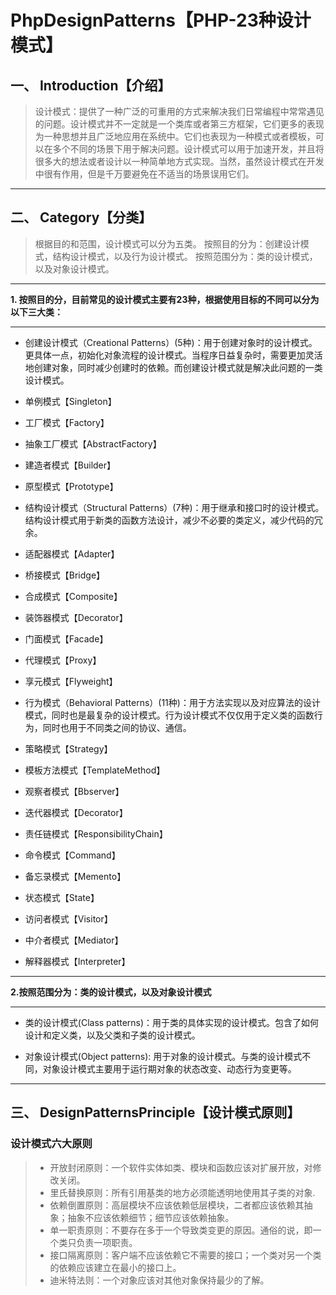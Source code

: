 # PhpDesignPatterns【PHP-23种设计模式】
## 一、 Introduction【介绍】
> 设计模式：提供了一种广泛的可重用的方式来解决我们日常编程中常常遇见的问题。设计模式并不一定就是一个类库或者第三方框架，它们更多的表现为一种思想并且广泛地应用在系统中。它们也表现为一种模式或者模板，可以在多个不同的场景下用于解决问题。设计模式可以用于加速开发，并且将很多大的想法或者设计以一种简单地方式实现。当然，虽然设计模式在开发中很有作用，但是千万要避免在不适当的场景误用它们。

----------

## 二、 Category【分类】
> 根据目的和范围，设计模式可以分为五类。
> 按照目的分为：创建设计模式，结构设计模式，以及行为设计模式。
> 按照范围分为：类的设计模式，以及对象设计模式。

----------

**1. 按照目的分，目前常见的设计模式主要有23种，根据使用目标的不同可以分为以下三大类：**


----------


 - 创建设计模式（Creational Patterns）(5种)：用于创建对象时的设计模式。更具体一点，初始化对象流程的设计模式。当程序日益复杂时，需要更加灵活地创建对象，同时减少创建时的依赖。而创建设计模式就是解决此问题的一类设计模式。
  - 单例模式【Singleton】  
  - 工厂模式【Factory】   
  - 抽象工厂模式【AbstractFactory】  
  - 建造者模式【Builder】   
  - 原型模式【Prototype】
 
 
 - 结构设计模式（Structural Patterns）(7种)：用于继承和接口时的设计模式。结构设计模式用于新类的函数方法设计，减少不必要的类定义，减少代码的冗余。
  - 适配器模式【Adapter】    
  - 桥接模式【Bridge】     
  - 合成模式【Composite】    
  - 装饰器模式【Decorator】   
  - 门面模式【Facade】    
  - 代理模式【Proxy】    
  - 享元模式【Flyweight】  


 - 行为模式（Behavioral Patterns）(11种)：用于方法实现以及对应算法的设计模式，同时也是最复杂的设计模式。行为设计模式不仅仅用于定义类的函数行为，同时也用于不同类之间的协议、通信。
  - 策略模式【Strategy】     
  - 模板方法模式【TemplateMethod】   
  - 观察者模式【Bbserver】    
  - 迭代器模式【Decorator】    
  - 责任链模式【ResponsibilityChain】    
  - 命令模式【Command】   
  - 备忘录模式【Memento】    
  - 状态模式【State】     
  - 访问者模式【Visitor】    
  - 中介者模式【Mediator】   
  - 解释器模式【Interpreter】  

----------

**2.按照范围分为：类的设计模式，以及对象设计模式**

----------


- 类的设计模式(Class patterns)：用于类的具体实现的设计模式。包含了如何设计和定义类，以及父类和子类的设计模式。

- 对象设计模式(Object patterns): 用于对象的设计模式。与类的设计模式不同，对象设计模式主要用于运行期对象的状态改变、动态行为变更等。


----------


## 三、 DesignPatternsPrinciple【设计模式原则】

### 设计模式六大原则 
 
> - 开放封闭原则：一个软件实体如类、模块和函数应该对扩展开放，对修改关闭。  
> - 里氏替换原则：所有引用基类的地方必须能透明地使用其子类的对象.  
> - 依赖倒置原则：高层模块不应该依赖低层模块，二者都应该依赖其抽象；抽象不应该依赖细节；细节应该依赖抽象。  
> - 单一职责原则：不要存在多于一个导致类变更的原因。通俗的说，即一个类只负责一项职责。  
> - 接口隔离原则：客户端不应该依赖它不需要的接口；一个类对另一个类的依赖应该建立在最小的接口上。  
> - 迪米特法则：一个对象应该对其他对象保持最少的了解。